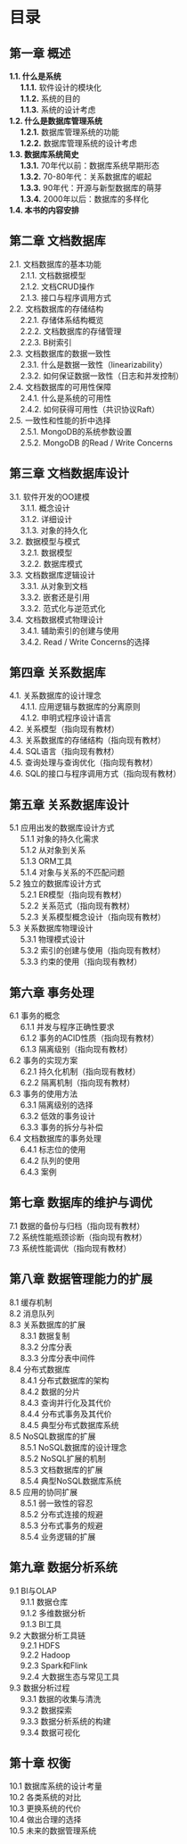 # 目录

## 第一章 概述
__1.1. 什么是系统__  
&nbsp;&nbsp;&nbsp;&nbsp; __1.1.1.__ 软件设计的模块化  
&nbsp;&nbsp;&nbsp;&nbsp; __1.1.2.__ 系统的目的  
&nbsp;&nbsp;&nbsp;&nbsp; __1.1.3.__ 系统的设计考虑  
__1.2. 什么是数据库管理系统__   
&nbsp;&nbsp;&nbsp;&nbsp; __1.2.1.__ 数据库管理系统的功能  
&nbsp;&nbsp;&nbsp;&nbsp; __1.2.2.__ 数据库管理系统的设计考虑  
__1.3. 数据库系统简史__  
&nbsp;&nbsp;&nbsp;&nbsp; __1.3.1.__ 70年代以前：数据库系统早期形态  
&nbsp;&nbsp;&nbsp;&nbsp; __1.3.2.__ 70-80年代：关系数据库的崛起  
&nbsp;&nbsp;&nbsp;&nbsp; __1.3.3.__ 90年代：开源与新型数据库的萌芽  
&nbsp;&nbsp;&nbsp;&nbsp; __1.3.4.__ 2000年以后：数据库的多样化  
__1.4. 本书的内容安排__
	
## 第二章 文档数据库
2.1. 文档数据库的基本功能  
&nbsp;&nbsp;&nbsp;&nbsp; 2.1.1. 文档数据模型  
&nbsp;&nbsp;&nbsp;&nbsp; 2.1.2. 文档CRUD操作  
&nbsp;&nbsp;&nbsp;&nbsp; 2.1.3. 接口与程序调用方式  
	2.2. 文档数据库的存储结构  
&nbsp;&nbsp;&nbsp;&nbsp; 2.2.1. 存储体系结构概览  
&nbsp;&nbsp;&nbsp;&nbsp; 2.2.2. 文档数据库的存储管理  
&nbsp;&nbsp;&nbsp;&nbsp; 2.2.3. B树索引  
	2.3. 文档数据库的数据一致性  
&nbsp;&nbsp;&nbsp;&nbsp; 2.3.1. 什么是数据一致性（linearizability）  
&nbsp;&nbsp;&nbsp;&nbsp; 2.3.2. 如何保证数据一致性（日志和并发控制）  
	2.4. 文档数据库的可用性保障  
&nbsp;&nbsp;&nbsp;&nbsp; 2.4.1. 什么是系统的可用性  
&nbsp;&nbsp;&nbsp;&nbsp; 2.4.2. 如何获得可用性（共识协议Raft）  
	2.5. 一致性和性能的折中选择  
&nbsp;&nbsp;&nbsp;&nbsp; 2.5.1. MongoDB的系统参数设置  
&nbsp;&nbsp;&nbsp;&nbsp; 2.5.2. MongoDB 的Read / Write Concerns  
		
## 第三章 文档数据库设计
3.1. 软件开发的OO建模  
&nbsp;&nbsp;&nbsp;&nbsp; 3.1.1. 概念设计  
&nbsp;&nbsp;&nbsp;&nbsp; 3.1.2. 详细设计  
&nbsp;&nbsp;&nbsp;&nbsp; 3.1.3. 对象的持久化  
	3.2. 数据模型与模式  
&nbsp;&nbsp;&nbsp;&nbsp; 3.2.1. 数据模型  
&nbsp;&nbsp;&nbsp;&nbsp; 3.2.2. 数据库模式  
	3.3. 文档数据库逻辑设计  
&nbsp;&nbsp;&nbsp;&nbsp; 3.3.1. 从对象到文档  
&nbsp;&nbsp;&nbsp;&nbsp; 3.3.2. 嵌套还是引用  
&nbsp;&nbsp;&nbsp;&nbsp; 3.3.2. 范式化与逆范式化  
	3.4. 文档数据模式物理设计  
&nbsp;&nbsp;&nbsp;&nbsp; 3.4.1. 辅助索引的创建与使用  
&nbsp;&nbsp;&nbsp;&nbsp; 3.4.2. Read / Write Concerns的选择  
		
## 第四章 关系数据库
4.1. 关系数据库的设计理念  
&nbsp;&nbsp;&nbsp;&nbsp; 4.1.1. 应用逻辑与数据库的分离原则  
&nbsp;&nbsp;&nbsp;&nbsp; 4.1.2. 申明式程序设计语言  
	4.2. 关系模型（指向现有教材）  
	4.3. 关系数据库的存储结构（指向现有教材）  
	4.4. SQL语言（指向现有教材）  
	4.5. 查询处理与查询优化（指向现有教材）  
	4.6. SQL的接口与程序调用方式（指向现有教材）  
	
## 第五章 关系数据库设计
5.1 应用出发的数据库设计方式  
&nbsp;&nbsp;&nbsp;&nbsp; 5.1.1 对象的持久化需求  
&nbsp;&nbsp;&nbsp;&nbsp; 5.1.2 从对象到关系  
&nbsp;&nbsp;&nbsp;&nbsp; 5.1.3 ORM工具  
&nbsp;&nbsp;&nbsp;&nbsp; 5.1.4 对象与关系的不匹配问题  
	5.2 独立的数据库设计方式  
&nbsp;&nbsp;&nbsp;&nbsp; 5.2.1 ER模型（指向现有教材）  
&nbsp;&nbsp;&nbsp;&nbsp; 5.2.2 关系范式（指向现有教材）  
&nbsp;&nbsp;&nbsp;&nbsp; 5.2.3 关系模型概念设计（指向现有教材）  
	5.3 关系数据库物理设计  
&nbsp;&nbsp;&nbsp;&nbsp; 5.3.1 物理模式设计  
&nbsp;&nbsp;&nbsp;&nbsp; 5.3.2 索引的创建与使用（指向现有教材）  
&nbsp;&nbsp;&nbsp;&nbsp; 5.3.3 约束的使用（指向现有教材）  

## 第六章 事务处理
6.1 事务的概念  
&nbsp;&nbsp;&nbsp;&nbsp; 6.1.1 并发与程序正确性要求  
&nbsp;&nbsp;&nbsp;&nbsp; 6.1.2 事务的ACID性质（指向现有教材）  
&nbsp;&nbsp;&nbsp;&nbsp; 6.1.3 隔离级别（指向现有教材）  
	6.2 事务的实现方案  
&nbsp;&nbsp;&nbsp;&nbsp; 6.2.1 持久化机制（指向现有教材）  
&nbsp;&nbsp;&nbsp;&nbsp; 6.2.2 隔离机制（指向现有教材）  
	6.3 事务的使用方法  
&nbsp;&nbsp;&nbsp;&nbsp; 6.3.1 隔离级别的选择  
&nbsp;&nbsp;&nbsp;&nbsp; 6.3.2 低效的事务设计  
&nbsp;&nbsp;&nbsp;&nbsp; 6.3.3 事务的拆分与补偿  
	6.4 文档数据库的事务处理  
&nbsp;&nbsp;&nbsp;&nbsp; 6.4.1 标志位的使用  
&nbsp;&nbsp;&nbsp;&nbsp; 6.4.2 队列的使用  
&nbsp;&nbsp;&nbsp;&nbsp; 6.4.3 案例  

## 第七章 数据库的维护与调优
7.1 数据的备份与归档（指向现有教材）  
	7.2 系统性能瓶颈诊断（指向现有教材）  
	7.3 系统性能调优（指向现有教材）  

## 第八章 数据管理能力的扩展
8.1 缓存机制  
	8.2 消息队列  
	8.3 关系数据库的扩展  
&nbsp;&nbsp;&nbsp;&nbsp; 8.3.1 数据复制  
&nbsp;&nbsp;&nbsp;&nbsp; 8.3.2 分库分表  
&nbsp;&nbsp;&nbsp;&nbsp; 8.3.3 分库分表中间件  
	8.4 分布式数据库  
&nbsp;&nbsp;&nbsp;&nbsp; 8.4.1 分布式数据库的架构  
&nbsp;&nbsp;&nbsp;&nbsp; 8.4.2 数据的分片  
&nbsp;&nbsp;&nbsp;&nbsp; 8.4.3 查询并行化及其代价  
&nbsp;&nbsp;&nbsp;&nbsp; 8.4.4 分布式事务及其代价  
&nbsp;&nbsp;&nbsp;&nbsp; 8.4.5 典型分布式数据库系统  
	8.5 NoSQL数据库的扩展  
&nbsp;&nbsp;&nbsp;&nbsp; 8.5.1 NoSQL数据库的设计理念  
&nbsp;&nbsp;&nbsp;&nbsp; 8.5.2 NoSQL扩展的机制  
&nbsp;&nbsp;&nbsp;&nbsp; 8.5.3 文档数据库的扩展  
&nbsp;&nbsp;&nbsp;&nbsp; 8.5.4 典型NoSQL数据库系统  
	8.5 应用的协同扩展  
&nbsp;&nbsp;&nbsp;&nbsp; 8.5.1 弱一致性的容忍  
&nbsp;&nbsp;&nbsp;&nbsp; 8.5.2 分布式连接的规避  
&nbsp;&nbsp;&nbsp;&nbsp; 8.5.3 分布式事务的规避  
&nbsp;&nbsp;&nbsp;&nbsp; 8.5.4 业务逻辑的扩展  
		
## 第九章 数据分析系统
9.1 BI与OLAP  
&nbsp;&nbsp;&nbsp;&nbsp; 9.1.1 数据仓库  
&nbsp;&nbsp;&nbsp;&nbsp; 9.1.2 多维数据分析  
&nbsp;&nbsp;&nbsp;&nbsp; 9.1.3 BI工具  
	9.2 大数据分析工具链  
&nbsp;&nbsp;&nbsp;&nbsp; 9.2.1 HDFS  
&nbsp;&nbsp;&nbsp;&nbsp; 9.2.2 Hadoop  
&nbsp;&nbsp;&nbsp;&nbsp; 9.2.3 Spark和Flink  
&nbsp;&nbsp;&nbsp;&nbsp; 9.2.4 大数据生态与常见工具  
	9.3 数据分析过程  
&nbsp;&nbsp;&nbsp;&nbsp; 9.3.1 数据的收集与清洗  
&nbsp;&nbsp;&nbsp;&nbsp; 9.3.2 数据探索  
&nbsp;&nbsp;&nbsp;&nbsp; 9.3.3 数据分析系统的构建  
&nbsp;&nbsp;&nbsp;&nbsp; 9.3.4 数据可视化  

## 第十章 权衡
10.1 数据库系统的设计考量  
	10.2 各类系统的对比  
	10.3 更换系统的代价  
	10.4 做出合理的选择  
	10.5 未来的数据管理系统  
 
